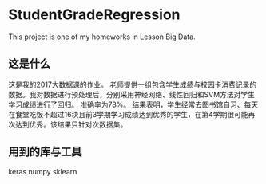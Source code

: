 # StudentGradeRegression
This project is one of my homeworks in Lesson Big Data.
## 这是什么
 这是我的2017大数据课的作业。
 老师提供一组包含学生成绩与校园卡消费记录的数据。我对数据进行预处理后，分别采用神经网络、线性回归和SVM方法对学生学习成绩进行了回归。
 准确率为78%。
 结果表明，学生经常去图书馆自习、每天在食堂吃饭不超过16块且前3学期学习成绩达到优秀的学生，在第4学期很可能再次达到优秀。该结果只针对次数据集。
## 用到的库与工具
 keras
 numpy
 sklearn
